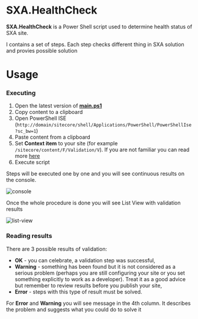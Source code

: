 # SXA.HealthCheck

**SXA.HealthCheck** is a Power Shell script used to determine health status of SXA site.

I contains a set of steps. Each step checks different thing in SXA solution and provies possible solution


# Usage

### Executing
1. Open the latest version of [**main.ps1**](https://raw.githubusercontent.com/alan-null/SXA.HealthCheck/master/main.ps1)
2. Copy content to a clipboard
3. Open PowerShell ISE (`http://domain/sitecore/shell/Applications/PowerShell/PowerShellIse?sc_bw=1`)
4. Paste content from a clipboard
5. Set **Context item** to your site (for example `/sitecore/content/F/Validation/V`). If you are not familiar you can read more [here](https://doc.sitecorepowershell.com/interfaces/scripting)
6. Execute script

Steps will be executed one by one and you will see continuous results on the console.

![console](https://user-images.githubusercontent.com/6848691/47311509-388cd100-d63a-11e8-95a3-5a86e134ee03.png)

Once the whole procedure is done you will see List View with validation results


![list-view](https://user-images.githubusercontent.com/6848691/47311513-3c205800-d63a-11e8-9ffc-9898b902bfc7.png)


### Reading results

There are 3 possible results of validation:

* **OK** - you can celebrate, a validation step was successful,
* **Warning** - something has been found but it is not considered as a serious problem (perhaps you are still configuring your site or you set something explicitly to work as a developer). Treat it as a good advice but remember to review results before you publish your site,
* **Error** - steps with this type of result must be solved.

For **Error** and **Warning** you will see message in the 4th column. It describes the problem and suggests what you could do to solve it